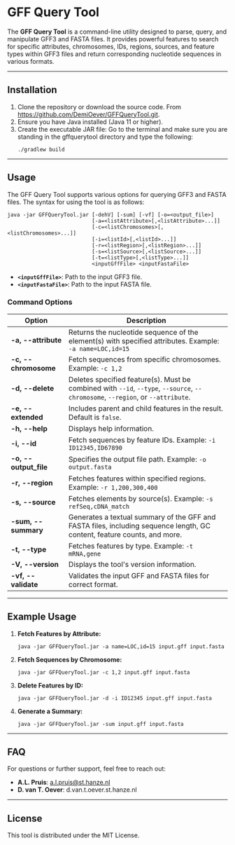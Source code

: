 # GFF Query Tool

The **GFF Query Tool** is a command-line utility designed to parse, query, and manipulate GFF3 and FASTA files. It provides powerful features to search for specific attributes, chromosomes, IDs, regions, sources, and feature types within GFF3 files and return corresponding nucleotide sequences in various formats.

---

## Installation

1. Clone the repository or download the source code. From https://github.com/DemiOever/GFFQueryTool.git.
2. Ensure you have Java installed (Java 11 or higher).
3. Create the executable JAR file:
   Go to the terminal and make sure you are standing in the gffquerytool directory and type the following:
   ```
   ./gradlew build
   ```
   

---

## Usage

The GFF Query Tool supports various options for querying GFF3 and FASTA files. The syntax for using the tool is as follows:

```
java -jar GFFQueryTool.jar [-dehV] [-sum] [-vf] [-o=<output_file>] 
                           [-a=<listAttribute>[,<listAttribute>...]] 
                           [-c=<listChromosomes>[,<listChromosomes>...]] 
                           [-i=<listId>[,<listId>...]] 
                           [-r=<listRegion>[,<listRegion>...]] 
                           [-s=<listSource>[,<listSource>...]] 
                           [-t=<listType>[,<listType>...]] 
                           <inputGffFile> <inputFastaFile>
```

- **`<inputGffFile>`**: Path to the input GFF3 file.
- **`<inputFastaFile>`**: Path to the input FASTA file.

### Command Options

| Option | Description |
|--------|-------------|
| **-a, --attribute** | Returns the nucleotide sequence of the element(s) with specified attributes. Example: `-a name=LOC,id=15` |
| **-c, --chromosome** | Fetch sequences from specific chromosomes. Example: `-c 1,2` |
| **-d, --delete** | Deletes specified feature(s). Must be combined with `--id`, `--type`, `--source`, `--chromosome`, `--region`, or `--attribute`. |
| **-e, --extended** | Includes parent and child features in the result. Default is `false`. |
| **-h, --help** | Displays help information. |
| **-i, --id** | Fetch sequences by feature IDs. Example: `-i ID12345,ID67890` |
| **-o, --output_file** | Specifies the output file path. Example: `-o output.fasta` |
| **-r, --region** | Fetches features within specified regions. Example: `-r 1,200,300,400` |
| **-s, --source** | Fetches elements by source(s). Example: `-s refSeq,cDNA_match` |
| **-sum, --summary** | Generates a textual summary of the GFF and FASTA files, including sequence length, GC content, feature counts, and more. |
| **-t, --type** | Fetches features by type. Example: `-t mRNA,gene` |
| **-V, --version** | Displays the tool's version information. |
| **-vf, --validate** | Validates the input GFF and FASTA files for correct format. |

---

## Example Usage

1. **Fetch Features by Attribute:**
   ```
   java -jar GFFQueryTool.jar -a name=LOC,id=15 input.gff input.fasta
   ```

2. **Fetch Sequences by Chromosome:**
   ```
   java -jar GFFQueryTool.jar -c 1,2 input.gff input.fasta
   ```

3. **Delete Features by ID:**
   ```
   java -jar GFFQueryTool.jar -d -i ID12345 input.gff input.fasta
   ```

4. **Generate a Summary:**
   ```
   java -jar GFFQueryTool.jar -sum input.gff input.fasta
   ```

---

## FAQ

For questions or further support, feel free to reach out:

- **A.L. Pruis**: a.l.pruis@st.hanze.nl
- **D. van T. Oever**: d.van.t.oever.st.hanze.nl

---

## License

This tool is distributed under the MIT License.